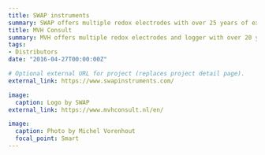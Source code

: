 ```yaml
---
title: SWAP instruments
summary: SWAP offers multiple redox electrodes with over 25 years of experience  `https://www.swapinstruments.com/about-us/`.
title: MVH Consult
summary: MVH offers multiple redox electrodes and logger with over 20 years of experience  `https://www.mvhconsult.nl/en/`.
tags:
- Distributors
date: "2016-04-27T00:00:00Z"

# Optional external URL for project (replaces project detail page).
external_link: https://www.swapinstruments.com/

image:
  caption: Logo by SWAP
external_link: https://www.mvhconsult.nl/en/

image:
  caption: Photo by Michel Vorenhout
  focal_point: Smart
---
```

